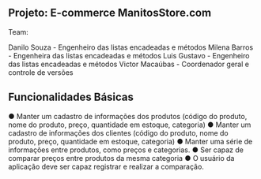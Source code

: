 ## Projeto: E-commerce ManitosStore.com

Team:

Danilo Souza - Engenheiro das listas encadeadas e métodos
Milena Barros - Engenheira das listas encadeadas e métodos
Luis Gustavo - Engenheiro das listas encadeadas e métodos
Victor Macaúbas - Coordenador geral e controle de versões

## Funcionalidades Básicas

●	Manter um cadastro de informações dos produtos (código do produto, nome do produto, preço, quantidade em estoque, categoria)
●	Manter um cadastro de informações dos clientes (código do produto, nome do produto, preço, quantidade em estoque, categoria)
●	Manter uma série de informações entre produtos, como preços e categorias.
●	Ser capaz de comparar preços entre produtos da mesma categoria 
●	O usuário da aplicação deve ser capaz registrar e realizar a comparação.
